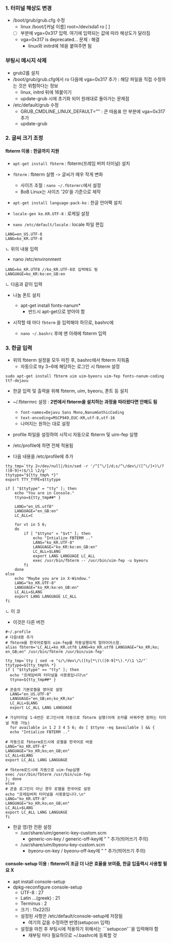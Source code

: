 ### 1. 터미널 해상도 변경
- /boot/grub/grub.cfg 수정
  - linux /boot/[커널 이름] root=/dev/sda1 ro [ ]
  - [ ] 부분에 vga=0x317 입력. 여기에 입력되는 값에 따라 해상도가 달라짐
  - vga=0x317 is deprecated... 문제 : 해결
    - linux와 initrd에 16을 붙여주면 됨
    
### 부팅시 메시지 삭제
- grub2를 설치
- /boot/grub/grub.cfg에서 ro 다음에 vga=0x317 추가 : 해당 파일을 직접 수정하는 것은 위험하다는 정보
  - linux, initrd 뒤에 16붙이기 
  - update-grub 시에 초기화 되어 원래대로 돌아가는 문제점
- /etc/default/grub 수정
  - GRUB_CMDLINE_LINUX_DEFAULT="" : 큰 따옴표 안 부분에 vga=0x317 추가
  - update-grub

### 2. 글씨 크기 조정
#### fbterm 이용 : 한글까지 지원
- ```apt-get install fbterm``` : fbterm(프레임 버퍼 터미널) 설치
- ```fbterm``` : fbterm 실행 -> 글씨가 매우 작게 변화
  - 사이즈 조절 : ```nano ~/.fbtermrc```에서 설정 
  - BoB Linux는 사이즈 '20'을 기준으로  제작

- ```apt-get install language-pack-ko``` : 한글 언어팩 설치
- ```locale-gen ko.KR.UTF-8``` : 로케일 설정

- ```nano /etc/default/locale``` : locale 파일 편집
```
LANG=en_US.UTF-8
LANG=ko_KR.UTF-8
```
ㄴ 위의 내용 입력

- nano /etc/environment
```
LANG=ko_KR.UTF8 //ko_KR.UTF-8로 입력해도 됨
LANGUAGE=ko_KR:ko:en_GB:en
```
ㄴ 다음과 같이 입력

- 나눔 폰트 설치
  - apt-get install fonts-nanum*
    - 반드시 apt-get으로 받아야 함
    
- 시작할 때 마다 ```fbterm``` 을 입력해야 하므로, bashrc에 
  - ```nano ~/.bashrc``` 후에 맨 아래에 fbterm 입력

### 3. 한글 입력
- 위의 fbterm 설정을 모두 마친 후, bashrc에서 fbterm 지워줌
  - 자동으로 tty 3~6에 해당하는 로그인 시 fbterm 설정

```sudo apt-get install fbterm uim uim-byeoru uim-fep fonts-nanum-coding ttf-dejavu```
- 한글 입력 및 출력을 위해 fbterm, uim, byeoru, 폰트 등 설치


- ~/.fbtermrc 설정 : **2번에서 fbterm을 설치하는 과정을 따라왔다면 안해도 됨**
  - ```font-names=Dejavu Sans Mono,NanumGothicCoding```
  - ```text-encoding=MSCP949,EUC-KR,utf-8,utf-16```
  - 나머지는 원하는 대로 설정

- profile 파일을 설정하여 시작시 자동으로 fbterm 및 uim-fep 실행
- /etc/profile에 하면 전체 적용됨
- 다음 내용을 /etc/profile에 추가
```
tty_tmp=`tty 2>/dev/null|/bin/sed -r '/^[^\/]/d;s/^\/dev\/([^\/]+)\/?([0-9]+)$/\1 \2/g'`
ttytype="${tty_tmp% *}"
export TTY_TYPE=$ttytype

if [ "$ttytype" = "tty" ]; then
    echo "You are in Console."
    ttyno=${tty_tmp##* }

    LANG="en_US.utf8"
    LANGUAGE="en_GB:en"
    LC_ALL=C

    for vt in 5 6;
    do
        if [ "$ttyno" = "$vt" ]; then
            echo "Intialize FBTERM .."
            LANG="ko_KR.UTF-8"
            LANGUAGE="ko_KR:ko:en_GB:en"
            LC_ALL=$LANG
            export LANG LANGUAGE LC_ALL
            exec /usr/bin/fbterm -- /usr/bin/uim-fep -u byeoru
        fi
    done
else
    echo "Maybe you are in X-Window."
    LANG="ko_KR.UTF-8"
    LANGUAGE="ko_KR:ko:en_GB:en"
    LC_ALL=$LANG
    export LANG LANGUAGE LC_ALL
fi
```
ㄴ 이 코

- 이것은 다른 버전
```
#~/.profile
# 다음내용 추가
# fbterm을 한국어로켈의 uim-fep를 자동실행되게 얼라이어스함.
alias fbterm='LC_ALL=ko_KR.utf8 LANG=ko_KR.utf8 LANGUAGE="ko_KR;ko; en_GB;en" /usr/bin/fbterm /usr/bin/uim-fep'

tty_tmp=`tty | sed -e "s/\/dev\/\([ty]*\)\([0-9]*\).*/\1 \2/"`
ttytype=${tty_tmp%% *}
if [ "$ttytype" == "tty" ]; then
  echo "프레임버퍼 터미널을 사용중입니다\n"
  ttyno=${tty_tmp##* }

# 콘솔의 기본로켈을 영어로 설정
  LANG="en_US.UTF-8"
  LANGUAGE="en_GB;en;ko_KR;ko"
  LC_ALL=$LANG
  export LC_ALL LANG LANGUAGE

# 가상터미널 1-6번은 로그인시에 자동으로 fbterm 실행(아래 숫자를 바꿔주면 원하는 터미널 적용 가능)
  for available in 1 2 3 4 5 6; do [ $ttyno -eq $available ] && {
  echo "Intialize FBTERM .."

# 자동으로 fbterm로드시에 로켈을 한국어로 바꿈
LANG="ko_KR.UTF-8"
LANGUAGE="ko_KR;ko;en_GB;en"
LC_ALL=$LANG
export LC_ALL LANG LANGUAGE

# fbterm로드시에 자동으로 uim-fep실행
exec /usr/bin/fbterm /usr/bin/uim-fep
}; done
else
# 콘솔 로그인이 아닌 경우 로켈을 한국어로 설정
echo "프레임버퍼 터미널을 사용중입니다.\n"
LANG="ko_KR.UTF-8"
LANGUAGE="ko_KR;ko;en_GB;en"
LC_ALL=$LANG
export LC_ALL LANG LANGUAGE
fi
```

- 한글 영/한 전환 설정
  - /usr/share/uim/generic-key-custom.scm
      - generic-on-key / generic-off-key에 "<Control> " 추가(띄어쓰기 주의)
  - /usr/share/uim/byeoru-key-custom.scm
      - byeoru-on-key / byeoru-off-key에 "<Control> " 추가(띄어쓰기 주의) 

#### console-setup 이용 : fbterm이 조금 더 나은 효율을 보여줌, 한글 입출력시 사용할 필요 X
- apt install console-setup
- dpkg-reconfigure console-setup
  - UTF-8 : 27
  - Latin ...(greek) : 21
  - Terminus : 2
  - 크기 : 11x22(5)
  - 설정된 사항은 /etc/default/console-setup에 저장됨
    - 여기의 값을 수정하면 반영(setupcon 입력)
  - 설정을 마친 후 부팅시에 적용하기 위해서는 ```setupcon'``을 입력해야 함
    - 재부팅 마다 필요하므로 ~/.bashrc에 등록할 것
